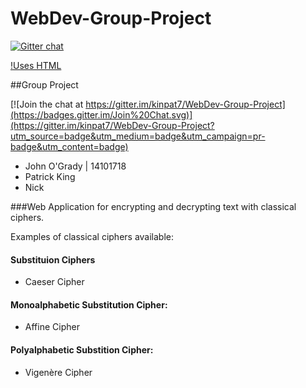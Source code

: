# WebDev-Group-Project

[![Gitter chat](https://img.shields.io/badge/gitter-join--chat-blue.svg)](https://gitter.im/kinpat7/WebDev-Group-Project)

[!Uses HTML](http://forthebadge.com/images/badges/uses-html.svg)

##Group Project

[![Join the chat at https://gitter.im/kinpat7/WebDev-Group-Project](https://badges.gitter.im/Join%20Chat.svg)](https://gitter.im/kinpat7/WebDev-Group-Project?utm_source=badge&utm_medium=badge&utm_campaign=pr-badge&utm_content=badge)



- John O'Grady | 14101718
- Patrick King
- Nick

###Web Application for encrypting and decrypting text with classical ciphers.

Examples of classical ciphers available:

#### Substituion Ciphers
- Caeser Cipher

#### Monoalphabetic Substitution Cipher:
- Affine Cipher

#### Polyalphabetic Substition Cipher:
- Vigenère Cipher
